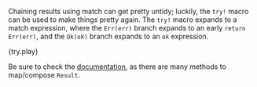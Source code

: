 Chaining results using match can get pretty untidy; luckily, the `try!` macro
can be used to make things pretty again. The `try!` macro expands to a match
expression, where the `Err(err)` branch expands to an early `return Err(err)`,
and the `Ok(ok)` branch expands to an `ok` expression.

{try.play}

Be sure to check the [documentation][docs],
as there are many methods to map/compose `Result`.

[docs]: http://doc.rust-lang.org/std/result/index.html
